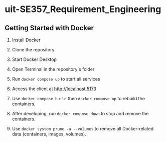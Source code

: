 # uit-SE357_Requirement_Engineering

## Getting Started with Docker

1. Install Docker
2. Clone the repository
3. Start Docker Desktop
4. Open Terminal in the repository's folder
4. Run `docker compose up` to start all services
5. Access the client at [http://localhost:5173](http://localhost:5173)

6. Use `docker compose build` then `docker compose up` to rebuild the containers.
7. After developing, run `docker compose down` to stop and remove the containers.
8. Use `docker system prune -a --volumes` to remove all Docker-related data (containers, images, volumes).
